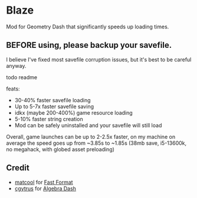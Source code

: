 # Blaze

Mod for Geometry Dash that significantly speeds up loading times.

## BEFORE using, please backup your savefile.

I believe I've fixed most savefile corruption issues, but it's best to be careful anyway.


todo readme

feats:

* 30-40% faster savefile loading
* Up to 5-7x faster savefile saving
* idkx (maybe 200-400%) game resource loading
* 5-10% faster string creation
* Mod can be safely uninstalled and your savefile will still load

Overall, game launches can be up to 2-2.5x faster, on my machine on average the speed goes up from ~3.85s to ~1.85s (38mb save, i5-13600k, no megahack, with globed asset preloading)


## Credit

* [matcool](https://github.com/matcool) for [Fast Format](https://github.com/matcool/geode-mods/blob/main/fast-format/main.cpp)
* [cgytrus](https://github.com/cgytrus) for [Algebra Dash](https://github.com/cgytrus/AlgebraDash)
